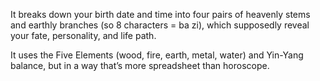 It breaks down your birth date and time into four pairs of heavenly stems and earthly branches (so 8 characters = ba zi), which supposedly reveal your fate, personality, and life path.

It uses the Five Elements (wood, fire, earth, metal, water) and Yin-Yang balance, but in a way that’s more spreadsheet than horoscope.
